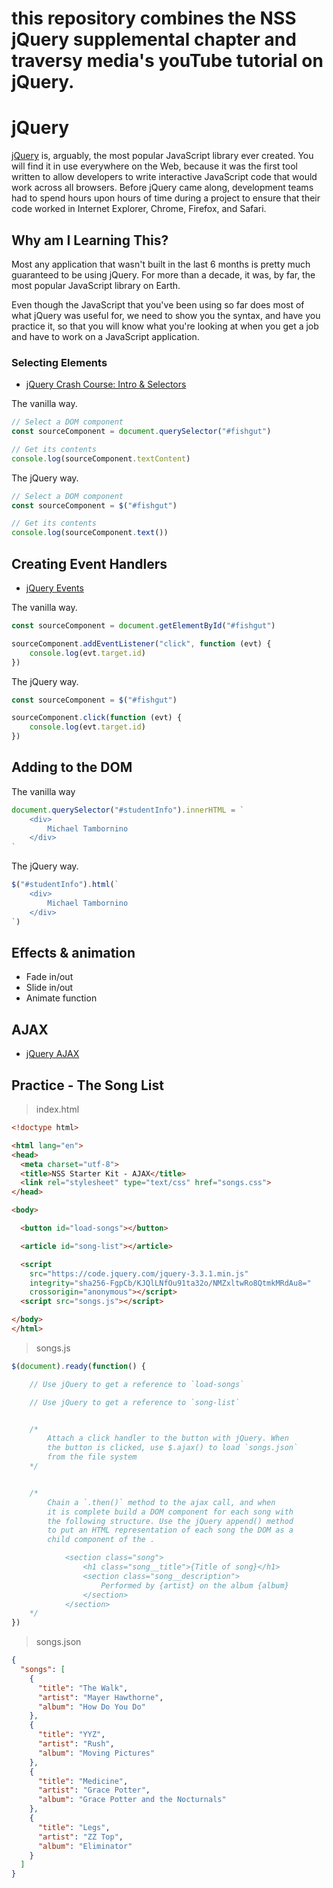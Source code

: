 # this repository combines the NSS jQuery supplemental chapter and traversy media's youTube tutorial on jQuery.

# jQuery

[jQuery](https://jquery.com/) is, arguably, the most popular JavaScript library ever created. You will find it in use everywhere on the Web, because it was the first tool written to allow developers to write interactive JavaScript code that would work across all browsers. Before jQuery came along, development teams had to spend hours upon hours of time during a project to ensure that their code worked in Internet Explorer, Chrome, Firefox, and Safari.

## Why am I Learning This?

Most any application that wasn't built in the last 6 months is pretty much guaranteed to be using jQuery. For more than a decade, it was, by far, the most popular JavaScript library on Earth.

Even though the JavaScript that you've been using so far does most of what jQuery was useful for, we need to show you the syntax, and have you practice it, so that you will know what you're looking at when you get a job and have to work on a JavaScript application.






### Selecting Elements
  * [jQuery Crash Course: Intro & Selectors](https://www.youtube.com/watch?v=3nrLc_JOF7k)

The vanilla way.

```js
// Select a DOM component
const sourceComponent = document.querySelector("#fishgut")

// Get its contents
console.log(sourceComponent.textContent)
```

The jQuery way.

```js
// Select a DOM component
const sourceComponent = $("#fishgut")

// Get its contents
console.log(sourceComponent.text())
```




## Creating Event Handlers
  * [jQuery Events](https://www.youtube.com/watch?v=VlWsJHsVb-E)

The vanilla way.

```js
const sourceComponent = document.getElementById("#fishgut")

sourceComponent.addEventListener("click", function (evt) {
    console.log(evt.target.id)
})
```

The jQuery way.

```js
const sourceComponent = $("#fishgut")

sourceComponent.click(function (evt) {
    console.log(evt.target.id)
})
```






## Adding to the DOM

The vanilla way

```js
document.querySelector("#studentInfo").innerHTML = `
    <div>
        Michael Tambornino
    </div>
`
```

The jQuery way.

```js
$("#studentInfo").html(`
    <div>
        Michael Tambornino
    </div>
`)
```

##  Effects & animation
   * Fade in/out
   * Slide in/out
   * Animate function

##  AJAX

  * [jQuery AJAX](https://www.youtube.com/watch?v=Wl-VvvNCk2A)




## Practice - The Song List

> index.html

```html
<!doctype html>

<html lang="en">
<head>
  <meta charset="utf-8">
  <title>NSS Starter Kit - AJAX</title>
  <link rel="stylesheet" type="text/css" href="songs.css">
</head>

<body>

  <button id="load-songs"></button>

  <article id="song-list"></article>

  <script
    src="https://code.jquery.com/jquery-3.3.1.min.js"
    integrity="sha256-FgpCb/KJQlLNfOu91ta32o/NMZxltwRo8QtmkMRdAu8="
    crossorigin="anonymous"></script>
  <script src="songs.js"></script>

</body>
</html>
```

> songs.js

```js
$(document).ready(function() {

    // Use jQuery to get a reference to `load-songs`

    // Use jQuery to get a reference to `song-list`


    /*
        Attach a click handler to the button with jQuery. When
        the button is clicked, use $.ajax() to load `songs.json`
        from the file system
    */


    /*
        Chain a `.then()` method to the ajax call, and when
        it is complete build a DOM component for each song with
        the following structure. Use the jQuery append() method
        to put an HTML representation of each song the DOM as a
        child component of the .

            <section class="song">
                <h1 class="song__title">{Title of song}</h1>
                <section class="song__description">
                    Performed by {artist} on the album {album}
                </section>
            </section>
    */
})
```

> songs.json

```json
{
  "songs": [
    {
      "title": "The Walk",
      "artist": "Mayer Hawthorne",
      "album": "How Do You Do"
    },
    {
      "title": "YYZ",
      "artist": "Rush",
      "album": "Moving Pictures"
    },
    {
      "title": "Medicine",
      "artist": "Grace Potter",
      "album": "Grace Potter and the Nocturnals"
    },
    {
      "title": "Legs",
      "artist": "ZZ Top",
      "album": "Eliminator"
    }
  ]
}
```
